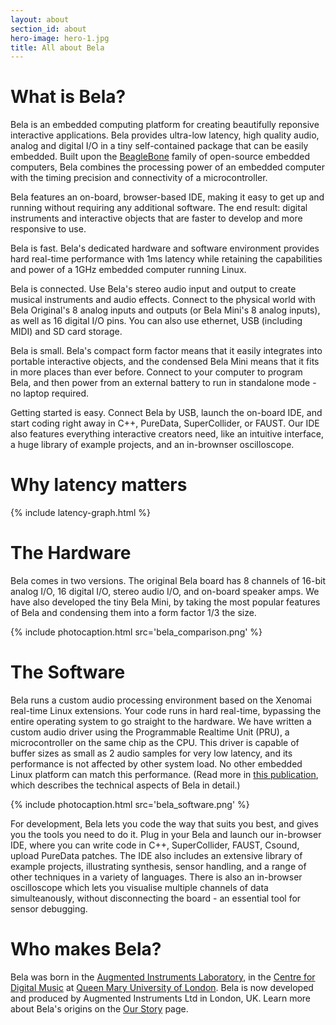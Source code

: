 ```yaml
---
layout: about
section_id: about
hero-image: hero-1.jpg
title: All about Bela
---
```


# What is Bela?

Bela is an embedded computing platform for creating beautifully reponsive interactive applications. Bela provides ultra-low latency, high quality audio, analog and digital I/O in a tiny self-contained package that can be easily embedded. Built upon the [BeagleBone](https://beagleboard.org/) family of open-source embedded computers, Bela combines the processing power of an embedded computer with the timing precision and connectivity of a microcontroller.

Bela features an on-board, browser-based IDE, making it easy to get up and running without requiring any additional software. The end result: digital instruments and interactive objects that are faster to develop and more responsive to use.

<span class="list-header">Bela is fast.</span> Bela's dedicated hardware and software environment provides hard real-time performance with 1ms latency while retaining the capabilities and power of a 1GHz embedded computer running Linux.

<span class="list-header">Bela is connected.</span> Use Bela's stereo audio input and output to create musical instruments and audio effects. Connect to the physical world with Bela Original's 8 analog inputs and outputs (or Bela Mini's 8 analog inputs), as well as 16 digital I/O pins. You can also use ethernet, USB (including MIDI) and SD card storage.

<span class="list-header">Bela is small.</span> Bela's compact form factor means that it easily integrates into portable interactive objects, and the condensed Bela Mini means that it fits in more places than ever before. Connect to your computer to program Bela, and then power from an external battery to run in standalone mode - no laptop required.

<span class="list-header">Getting started is easy.</span> Connect Bela by USB, launch the on-board IDE, and start coding right away in C++, PureData, SuperCollider, or FAUST. Our IDE also features everything interactive creators need, like an intuitive interface, a huge library of example projects, and an in-brownser oscilloscope.

# Why latency matters

{% include latency-graph.html %}

# The Hardware

Bela comes in two versions. The original Bela board has 8 channels of 16-bit analog I/O, 16 digital I/O, stereo audio I/O, and on-board speaker amps. We have also developed the tiny Bela Mini, by taking the most popular features of Bela and condensing them into a form factor 1/3 the size.

{% include photocaption.html src='bela_comparison.png' %}

# The Software

Bela runs a custom audio processing environment based on the Xenomai real-time Linux extensions. Your code runs in hard real-time, bypassing the entire operating system to go straight to the hardware. We have written a custom audio driver using the Programmable Realtime Unit (PRU), a microcontroller on the same chip as the CPU. This driver is capable of buffer sizes as small as 2 audio samples for very low latency, and its performance is not affected by other system load. No other embedded Linux platform can match this performance. (Read more in [this publication](http://eecs.qmul.ac.uk/~andrewm/mcpherson_aes2015.pdf), which describes the technical aspects of Bela in detail.)

{% include photocaption.html src='bela_software.png' %}

For development, Bela lets you code the way that suits you best, and gives you the tools you need to do it. Plug in your Bela and launch our in-browser IDE, where you can write code in C++, SuperCollider, FAUST, Csound, upload PureData patches. The IDE also includes an extensive library of example projects, illustrating synthesis, sensor handling, and a range of other techniques in a variety of languages. There is also an in-browser oscilloscope which lets you visualise multiple channels of data simulteanously, without disconnecting the board - an essential tool for sensor debugging. 

# Who makes Bela?

Bela was born in the [Augmented Instruments Laboratory](http://instrumentslab.org/), in the [Centre for Digital Music](http://c4dm.eecs.qmul.ac.uk/) at [Queen Mary University of London](https://www.qmul.ac.uk/). Bela is now developed and produced by Augmented Instruments Ltd in London, UK. Learn more about Bela's origins on the [Our Story](our-story/) page.